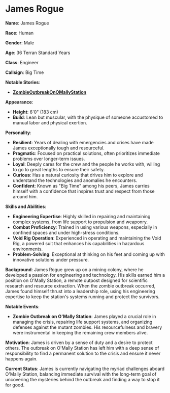 # James Rogue

**Name**: James Rogue

**Race**: Human

**Gender**: Male

**Age**: 36 Terran Standard Years

**Class**: Engineer

**Callsign**: Big Time

**Notable Stories**:

- **[ZombieOutbreakOnOMallyStation](ZombieOutbreakOnOMallyStation.md)**

**Appearance**:

- **Height**: 6'0" (183 cm)
- **Build**: Lean but muscular, with the physique of someone accustomed to manual labor and physical exertion.

**Personality**:

- **Resilient**: Years of dealing with emergencies and crises have made James exceptionally tough and resourceful.
- **Pragmatic**: Focused on practical solutions, often prioritizes immediate problems over longer-term issues.
- **Loyal**: Deeply cares for the crew and the people he works with, willing to go to great lengths to ensure their safety.
- **Curious**: Has a natural curiosity that drives him to explore and understand the technologies and anomalies he encounters.
- **Confident**: Known as "Big Time" among his peers, James carries himself with a confidence that inspires trust and respect from those around him.

**Skills and Abilities**:

- **Engineering Expertise**: Highly skilled in repairing and maintaining complex systems, from life support to propulsion and weaponry.
- **Combat Proficiency**: Trained in using various weapons, especially in confined spaces and under high-stress conditions.
- **Void Rig Operation**: Experienced in operating and maintaining the Void Rig, a powered suit that enhances his capabilities in hazardous environments.
- **Problem-Solving**: Exceptional at thinking on his feet and coming up with innovative solutions under pressure.

**Background**: James Rogue grew up on a mining colony, where he developed a passion for engineering and technology. His skills earned him a position on O'Mally Station, a remote outpost designed for scientific research and resource extraction. When the zombie outbreak occurred, James found himself thrust into a leadership role, using his engineering expertise to keep the station's systems running and protect the survivors.

**Notable Events**:

- **Zombie Outbreak on O'Mally Station**: James played a crucial role in managing the crisis, repairing life support systems, and organizing defenses against the mutant zombies. His resourcefulness and bravery were instrumental in keeping the remaining crew members alive.

**Motivation**: James is driven by a sense of duty and a desire to protect others. The outbreak on O'Mally Station has left him with a deep sense of responsibility to find a permanent solution to the crisis and ensure it never happens again.

**Current Status**: James is currently navigating the myriad challenges aboard O'Mally Station, balancing immediate survival with the long-term goal of uncovering the mysteries behind the outbreak and finding a way to stop it for good.